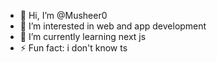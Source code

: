 - 👋 Hi, I’m @Musheer0
- 👀 I’m interested in web and app development
- 🌱 I’m currently learning next js
- ⚡ Fun fact: i don't know ts

<!---
Musheer0/Musheer0 is a ✨ special ✨ repository because its `README.md` (this file) appears on your GitHub profile.
You can click the Preview link to take a look at your changes.
--->
